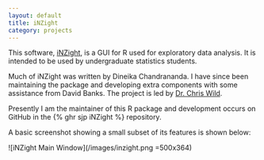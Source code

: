 ```yaml
---
layout: default
title: iNZight
category: projects
---
```


This software, [iNZight](https://www.stat.auckland.ac.nz/~wild/iNZight/), is a GUI for R used for exploratory data analysis. It is intended to be used by undergraduate statistics students.

Much of iNZight was written by Dineika Chandrananda. I have since been maintaining the package and developing extra components with some assistance from David Banks. The project is led by [Dr. Chris Wild](https://www.stat.auckland.ac.nz/showperson?firstname=Chris&surname=Wild).

Presently I am the maintainer of this R package and development occurs on GitHub in the {% ghr sjp iNZight %} repository.

A basic screenshot showing a small subset of its features is shown below:

![iNZight Main Window](/images/inzight.png =500x364)
